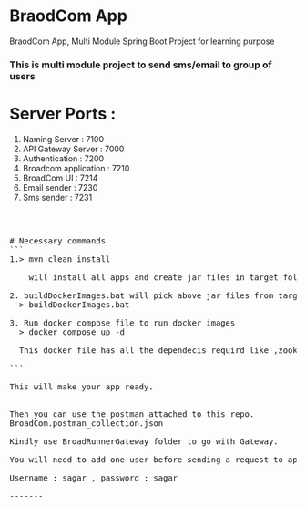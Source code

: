 # BraodCom App
BraodCom App, Multi Module Spring Boot Project for learning purpose

<h3> This is multi module project to send sms/email to group of users </h3>

# Server Ports : 

1. Naming Server        : 7100
2. API Gateway Server   : 7000  
3. Authentication       : 7200
4. Broadcom application : 7210
5. BroadCom UI          : 7214
6. Email sender         : 7230
7. Sms sender           : 7231

<pre>

<pre>

# Necessary commands 
```
1.> mvn clean install
	
	will install all apps and create jar files in target folder.

2. buildDockerImages.bat will pick above jar files from target folder and will create a docker images for them
  > buildDockerImages.bat

3. Run docker compose file to run docker images
  > docker compose up -d
  
  This docker file has all the dependecis requird like ,zookeeper , kafka,mysql , and all required docker images config.
  
```

This will make your app ready.


Then you can use the postman attached to this repo.
BroadCom.postman_collection.json

Kindly use BroadRunnerGateway folder to go with Gateway.

You will need to add one user before sending a request to app , this sql can be found in TextFile.txt.

Username : sagar , password : sagar

-------
